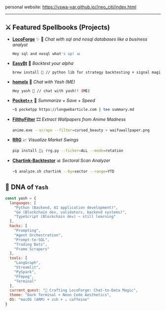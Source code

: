 <h1 align="center">
</h1>

personal website: https://yswa-var.github.io//neo_citi/index.html

---

## ⚔️ Featured Spellbooks (Projects)

* **[LocoForge](https://github.com/yswa-var/LocoForge)** ✨
  🤖 *Chat with sql and nosql databases like a business analyst*

  ```bash
  Hey sql and nosql what's up! 📊
  ```

* **[EasyBt](https://github.com/yswa-var/EasyBt)**
  🧠 *Backtest your alpha*

  ```bash
  brew install 🧠 // python lib for strategy backtesting + signal magic
  ```

* **[homelx](https://github.com/yswa-var/homelx)**
  🤖 *Chat with Yash (ME)*

  ```bash
  Hey yash 🤖 // chat with yash!! (ME)
  ```

* **[Pocket++](https://github.com/yswa-var/pocketpp)**
  📖 *Summarize + Save + Speed*

  ```bash
  ~$ pocketpp https://longwebarticle.com | tee summary.md
  ```

* **[FilthyFilter](https://github.com/yswa-var/FilthyFilter)**
  🎞️ *Extract Wallpapers from Anime Madness*

  ```bash
  anime.exe --scrape --filter=cursed_beauty > waifuwallpaper.png
  ```

* **[RRG](https://github.com/yswa-var/RRG)**
  📈 *Visualize Market Swings*

  ```bash
  pip install 🔮; rrg.py --ticker=ALL --mode=rotation
  ```

* **[Chartink-Backtestor](https://github.com/yswa-var/chartink-backtestor)**
  📊 *Sectoral Scan Analyzer*

  ```bash
  ~$ analyze.sh chartink --by=sector --range=YTD
  ```

## 🧠 DNA of `Yash`

```js
const yash = {
  languages: [
    "Python (Backend, AI application development)",
    "Go (Blockchain dev, validators, backend systems)",
    "TypeScript (Blockchain dev) — still learning"
  ],
  hacks: [
    "Prompting",
    "Agent Orchestration",
    "Prompt-to-SQL",
    "Trading Bots",
    "Frame Scrapers"
  ],
  tools: [
    "LangGraph",
    "Streamlit",
    "PySpark",
    "FFmpeg",
    "Terminal"
  ],
  current_quest: "🚧 Crafting LocoForge: Chat-to-Data Magic",
  theme: "Dark Terminal + Neon Code Aesthetics",
  OS: "macOS (ARM) + zsh + ☕️ caffeine"
}
```

